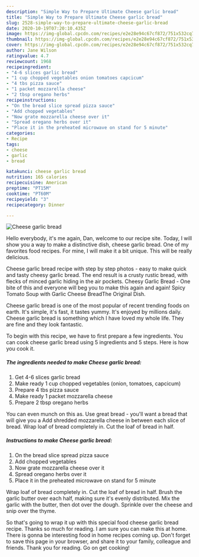 ```yaml
---
description: "Simple Way to Prepare Ultimate Cheese garlic bread"
title: "Simple Way to Prepare Ultimate Cheese garlic bread"
slug: 2528-simple-way-to-prepare-ultimate-cheese-garlic-bread
date: 2020-10-19T07:20:10.435Z
image: https://img-global.cpcdn.com/recipes/e2e28e94c67cf872/751x532cq70/cheese-garlic-bread-recipe-main-photo.jpg
thumbnail: https://img-global.cpcdn.com/recipes/e2e28e94c67cf872/751x532cq70/cheese-garlic-bread-recipe-main-photo.jpg
cover: https://img-global.cpcdn.com/recipes/e2e28e94c67cf872/751x532cq70/cheese-garlic-bread-recipe-main-photo.jpg
author: Jane Wilson
ratingvalue: 4.7
reviewcount: 1968
recipeingredient:
- "4-6 slices garlic bread"
- "1 cup chopped vegetables onion tomatoes capcicum"
- "4 tbs pizza sauce"
- "1 packet mozzarella cheese"
- "2 tbsp oregano herbs"
recipeinstructions:
- "On the bread slice spread pizza sauce"
- "Add chopped vegetables"
- "Now grate mozzarella cheese over it"
- "Spread oregano herbs over it"
- "Place it in the preheated microwave on stand for 5 minute"
categories:
- Recipe
tags:
- cheese
- garlic
- bread

katakunci: cheese garlic bread 
nutrition: 165 calories
recipecuisine: American
preptime: "PT15M"
cooktime: "PT60M"
recipeyield: "3"
recipecategory: Dinner

---
```



![Cheese garlic bread](https://img-global.cpcdn.com/recipes/e2e28e94c67cf872/751x532cq70/cheese-garlic-bread-recipe-main-photo.jpg)

Hello everybody, it's me again, Dan, welcome to our recipe site. Today, I will show you a way to make a distinctive dish, cheese garlic bread. One of my favorites food recipes. For mine, I will make it a bit unique. This will be really delicious.

Cheese garlic bread recipe with step by step photos - easy to make quick and tasty cheesy garlic bread. The end result is a crusty rustic bread, with flecks of minced garlic hiding in the air pockets. Cheesy Garlic Bread - One bite of this and everyone will beg you to make this again and again! Spicy Tomato Soup with Garlic Cheese BreadThe Original Dish.

Cheese garlic bread is one of the most popular of recent trending foods on earth. It's simple, it's fast, it tastes yummy. It's enjoyed by millions daily. Cheese garlic bread is something which I have loved my whole life. They are fine and they look fantastic.


To begin with this recipe, we have to first prepare a few ingredients. You can cook cheese garlic bread using 5 ingredients and 5 steps. Here is how you cook it.

<!--inarticleads1-->

##### The ingredients needed to make Cheese garlic bread:

1. Get 4-6 slices garlic bread
1. Make ready 1 cup chopped vegetables (onion, tomatoes, capcicum)
1. Prepare 4 tbs pizza sauce
1. Make ready 1 packet mozzarella cheese
1. Prepare 2 tbsp oregano herbs


You can even munch on this as. Use great bread - you&#39;ll want a bread that will give you a Add shredded mozzarella cheese in between each slice of bread. Wrap loaf of bread completely in. Cut the loaf of bread in half. 

<!--inarticleads2-->

##### Instructions to make Cheese garlic bread:

1. On the bread slice spread pizza sauce
1. Add chopped vegetables
1. Now grate mozzarella cheese over it
1. Spread oregano herbs over it
1. Place it in the preheated microwave on stand for 5 minute


Wrap loaf of bread completely in. Cut the loaf of bread in half. Brush the garlic butter over each half, making sure it&#39;s evenly distributed. Mix the garlic with the butter, then dot over the dough. Sprinkle over the cheese and snip over the thyme. 

So that's going to wrap it up with this special food cheese garlic bread recipe. Thanks so much for reading. I am sure you can make this at home. There is gonna be interesting food in home recipes coming up. Don't forget to save this page in your browser, and share it to your family, colleague and friends. Thank you for reading. Go on get cooking!
